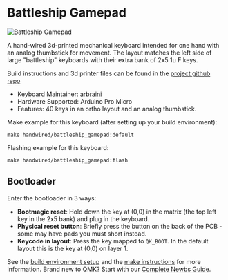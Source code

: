 # Battleship Gamepad

![Battleship Gamepad](https://imgur.com/FCpQfzQ.jpg)

A hand-wired 3d-printed mechanical keyboard intended for one hand with an analog thumbstick for movement. The layout matches the left side of large "battleship" keyboards with their extra bank of 2x5 1u F keys.

Build instructions and 3d printer files can be found in the [project github repo](https://github.com/abraini-Nascent/battleship_gamepad)

* Keyboard Maintainer: [arbraini](https://github.com/abraini-Nascent)
* Hardware Supported: Arduino Pro Micro
* Features: 40 keys in an ortho layout and an analog thumbstick.

Make example for this keyboard (after setting up your build environment):

    make handwired/battleship_gamepad:default
    
Flashing example for this keyboard:

    make handwired/battleship_gamepad:flash

## Bootloader

Enter the bootloader in 3 ways:

* **Bootmagic reset**: Hold down the key at (0,0) in the matrix (the top left key in the 2x5 bank) and plug in the keyboard.
* **Physical reset button**: Briefly press the button on the back of the PCB - some may have pads you must short instead.
* **Keycode in layout**: Press the key mapped to `QK_BOOT`.  In the default layout this is the key at (0,0) on layer 1.

See the [build environment setup](https://docs.qmk.fm/#/getting_started_build_tools) and the [make instructions](https://docs.qmk.fm/#/getting_started_make_guide) for more information. Brand new to QMK? Start with our [Complete Newbs Guide](https://docs.qmk.fm/#/newbs).
